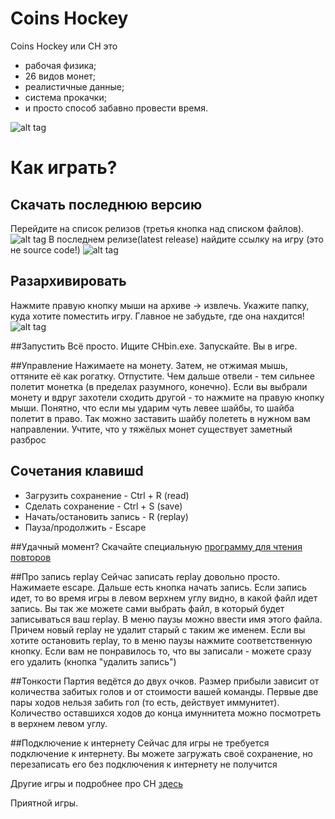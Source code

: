 ﻿# Coins Hockey
Coins Hockey или CH это
+ рабочая физика;
+ 26 видов монет;
+ реалистичные данные;
+ система прокачки;
+ и просто способ забавно провести время.


![alt tag](./readme_picture/screen.png)

# Как играть?

## Скачать последнюю версию
Перейдите на список релизов (третья кнопка над списком файлов).
![alt tag](./readme_picture/release_bottom.jpg)
В последнем релизе(latest release) найдите ссылку на игру (это не source code!) 
![alt tag](./readme_picture/download.jpg)

## Разархивировать
Нажмите правую кнопку мыши на архиве -> извлечь. Укажите папку, куда хотите поместить игру. Главное не забудьте, где она нахдится!
![alt tag](./readme_picture/unzip.jpg)

##Запустить
Всё просто. Ищите CHbin.exe. Запускайте. Вы в игре.

##Управление
Нажимаете на монету. Затем, не отжимая мышь, оттяните её как рогатку. Отпустите. Чем дальше отвели - тем сильнее полетит монетка (в пределах разумного, конечно). 
Если вы выбрали монету и вдруг захотели сходить другой - то нажмите на правую кнопку мыши. 
Понятно, что если мы ударим чуть левее шайбы, то шайба полетит в право. Так можно заставить шайбу полететь в нужном вам направлении.
Учтите, что у тяжёлых монет существует заметный разброс

## Сочетания клавишd
+ Загрузить сохранение - Ctrl + R (read)
+ Сделать сохранение - Ctrl + S (save)
+ Начать/остановить запись - R (replay)
+ Пауза/продолжить - Escape

##Удачный момент?
Скачайте специальную [программу для чтения повторов](https://github.com/prifio/CHreplay)

##Про запись replay
Сейчас записать replay довольно просто. Нажимаете escape. Дальше есть кнопка начать запись. Если запись идет, то во время игры в левом верхнем углу видно, в какой файл идет запись. Вы так же можете сами выбрать файл, в который будет записываться ваш replay. В меню паузы можно ввести имя этого файла. Причем новый replay не удалит старый с таким же именем. Если вы хотите остановить replay, то в меню паузы нажмите соответственную кнопку. Если вам не понравилось то, что вы записали - можете сразу его удалить (кнопка "удалить запись")

##Тонкости
Партия ведётся до двух очков.
Размер прибыли зависит от количества забитых голов и от стоимости вашей команды.
Первые две пары ходов нельзя забить гол (то есть, действует иммунитет). 
Количество оставшихся ходов до конца имуннитета можно посмотреть в верхнем левом углу.

##Подключение к интернету
Сейчас для игры не требуется подключение к интернету. 
Вы можете загружать своё сохранение, но перезаписать его без подключения к интернету не получится

Другие игры и подробнее про CH [здесь](http://vk.com/my_programs)

Приятной игры.
